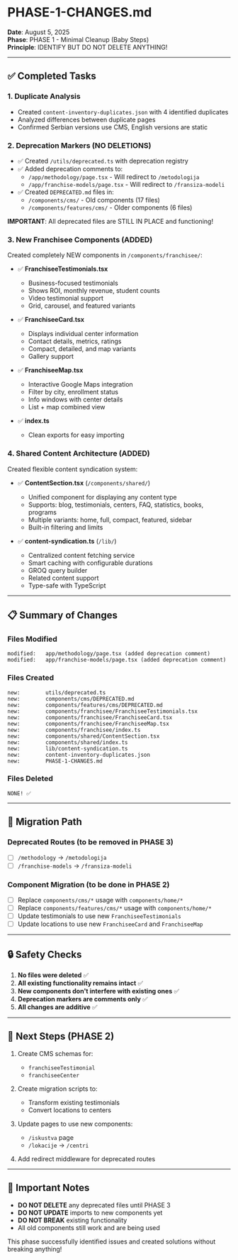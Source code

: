 # PHASE-1-CHANGES.md

**Date**: August 5, 2025  
**Phase**: PHASE 1 - Minimal Cleanup (Baby Steps)  
**Principle**: IDENTIFY BUT DO NOT DELETE ANYTHING!

---

## ✅ Completed Tasks

### 1. Duplicate Analysis
- Created `content-inventory-duplicates.json` with 4 identified duplicates
- Analyzed differences between duplicate pages
- Confirmed Serbian versions use CMS, English versions are static

### 2. Deprecation Markers (NO DELETIONS)
- ✅ Created `/utils/deprecated.ts` with deprecation registry
- ✅ Added deprecation comments to:
  - `/app/methodology/page.tsx` - Will redirect to `/metodologija`
  - `/app/franchise-models/page.tsx` - Will redirect to `/fransiza-modeli`
- ✅ Created `DEPRECATED.md` files in:
  - `/components/cms/` - Old components (17 files)
  - `/components/features/cms/` - Older components (6 files)

**IMPORTANT**: All deprecated files are STILL IN PLACE and functioning!

### 3. New Franchisee Components (ADDED)
Created completely NEW components in `/components/franchisee/`:

- ✅ **FranchiseeTestimonials.tsx**
  - Business-focused testimonials
  - Shows ROI, monthly revenue, student counts
  - Video testimonial support
  - Grid, carousel, and featured variants

- ✅ **FranchiseeCard.tsx**
  - Displays individual center information
  - Contact details, metrics, ratings
  - Compact, detailed, and map variants
  - Gallery support

- ✅ **FranchiseeMap.tsx**
  - Interactive Google Maps integration
  - Filter by city, enrollment status
  - Info windows with center details
  - List + map combined view

- ✅ **index.ts**
  - Clean exports for easy importing

### 4. Shared Content Architecture (ADDED)
Created flexible content syndication system:

- ✅ **ContentSection.tsx** (`/components/shared/`)
  - Unified component for displaying any content type
  - Supports: blog, testimonials, centers, FAQ, statistics, books, programs
  - Multiple variants: home, full, compact, featured, sidebar
  - Built-in filtering and limits

- ✅ **content-syndication.ts** (`/lib/`)
  - Centralized content fetching service
  - Smart caching with configurable durations
  - GROQ query builder
  - Related content support
  - Type-safe with TypeScript

---

## 📋 Summary of Changes

### Files Modified
```
modified:   app/methodology/page.tsx (added deprecation comment)
modified:   app/franchise-models/page.tsx (added deprecation comment)
```

### Files Created
```
new:        utils/deprecated.ts
new:        components/cms/DEPRECATED.md
new:        components/features/cms/DEPRECATED.md
new:        components/franchisee/FranchiseeTestimonials.tsx
new:        components/franchisee/FranchiseeCard.tsx
new:        components/franchisee/FranchiseeMap.tsx
new:        components/franchisee/index.ts
new:        components/shared/ContentSection.tsx
new:        components/shared/index.ts
new:        lib/content-syndication.ts
new:        content-inventory-duplicates.json
new:        PHASE-1-CHANGES.md
```

### Files Deleted
```
NONE! ✅
```

---

## 🎯 Migration Path

### Deprecated Routes (to be removed in PHASE 3)
- [ ] `/methodology` → `/metodologija`
- [ ] `/franchise-models` → `/fransiza-modeli`

### Component Migration (to be done in PHASE 2)
- [ ] Replace `components/cms/*` usage with `components/home/*`
- [ ] Replace `components/features/cms/*` usage with `components/home/*`
- [ ] Update testimonials to use new `FranchiseeTestimonials`
- [ ] Update locations to use new `FranchiseeCard` and `FranchiseeMap`

---

## 🔒 Safety Checks

1. **No files were deleted** ✅
2. **All existing functionality remains intact** ✅
3. **New components don't interfere with existing ones** ✅
4. **Deprecation markers are comments only** ✅
5. **All changes are additive** ✅

---

## 📝 Next Steps (PHASE 2)

1. Create CMS schemas for:
   - `franchiseeTestimonial`
   - `franchiseeCenter`

2. Create migration scripts to:
   - Transform existing testimonials
   - Convert locations to centers

3. Update pages to use new components:
   - `/iskustva` page
   - `/lokacije` → `/centri`

4. Add redirect middleware for deprecated routes

---

## 🚨 Important Notes

- **DO NOT DELETE** any deprecated files until PHASE 3
- **DO NOT UPDATE** imports to new components yet
- **DO NOT BREAK** existing functionality
- All old components still work and are being used

This phase successfully identified issues and created solutions without breaking anything!